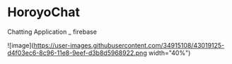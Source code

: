 # HoroyoChat
Chatting Application _ firebase

![image](https://user-images.githubusercontent.com/34915108/43019125-d4f03ec6-8c96-11e8-9eef-d3b8d5968922.png width="40%")
